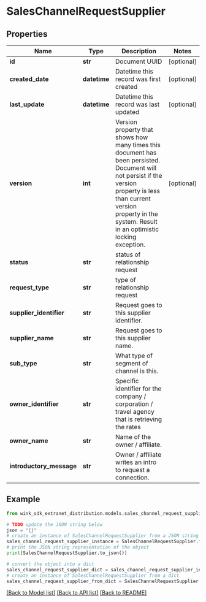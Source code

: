 # SalesChannelRequestSupplier


## Properties

Name | Type | Description | Notes
------------ | ------------- | ------------- | -------------
**id** | **str** | Document UUID | [optional] 
**created_date** | **datetime** | Datetime this record was first created | [optional] 
**last_update** | **datetime** | Datetime this record was last updated | [optional] 
**version** | **int** | Version property that shows how many times this document has been persisted. Document will not persist if the version property is less than current version property in the system. Result in an optimistic locking exception. | [optional] 
**status** | **str** | status of relationship request | 
**request_type** | **str** | type of relationship request | 
**supplier_identifier** | **str** | Request goes to this supplier identifier. | 
**supplier_name** | **str** | Request goes to this supplier name. | 
**sub_type** | **str** | What type of segment of channel is this. | 
**owner_identifier** | **str** | Specific identifier for the company / corporation / travel agency that is retrieving the rates | 
**owner_name** | **str** | Name of the owner / affiliate. | 
**introductory_message** | **str** | Owner / affiliate writes an intro to request a connection. | 

## Example

```python
from wink_sdk_extranet_distribution.models.sales_channel_request_supplier import SalesChannelRequestSupplier

# TODO update the JSON string below
json = "{}"
# create an instance of SalesChannelRequestSupplier from a JSON string
sales_channel_request_supplier_instance = SalesChannelRequestSupplier.from_json(json)
# print the JSON string representation of the object
print(SalesChannelRequestSupplier.to_json())

# convert the object into a dict
sales_channel_request_supplier_dict = sales_channel_request_supplier_instance.to_dict()
# create an instance of SalesChannelRequestSupplier from a dict
sales_channel_request_supplier_from_dict = SalesChannelRequestSupplier.from_dict(sales_channel_request_supplier_dict)
```
[[Back to Model list]](../README.md#documentation-for-models) [[Back to API list]](../README.md#documentation-for-api-endpoints) [[Back to README]](../README.md)


